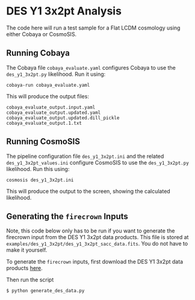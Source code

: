 # DES Y1 3x2pt Analysis

The code here will run a test sample for a Flat LCDM cosmology using either Cobaya or CosmoSIS. 

## Running Cobaya

The Cobaya file `cobaya_evaluate.yaml` configures Cobaya to use the `des_y1_3x2pt.py` likelihood.
Run it using:

    cobaya-run cobaya_evaluate.yaml

This will produce the output files:

    cobaya_evaluate_output.input.yaml
    cobaya_evaluate_output.updated.yaml
    cobaya_evaluate_output.updated.dill_pickle
    cobaya_evaluate_output.1.txt

## Running CosmoSIS

The pipeline configuration file `des_y1_3x2pt.ini` and the related `des_y1_3x2pt_values.ini` configure CosmoSIS to use the `des_y1_3x2pt.py` likelihood.
Run this using:

    cosmosis des_y1_3x2pt.ini

This will produce the output to the screen, showing the calculated likelihood.

## Generating the `firecrown` Inputs

Note, this code below only has to be run if you want to generate the firecrown input from the DES Y1 3x2pt data products.
This file is stored at `examples/des_y1_3x2pt/des_y1_3x2pt_sacc_data.fits`.
You do not have to make it yourself.

To generate the `firecrown` inputs, first download the DES Y1 3x2pt data products [here](http://desdr-server.ncsa.illinois.edu/despublic/y1a1_files/chains/2pt_NG_mcal_1110.fits).

Then run the script

```bash
$ python generate_des_data.py
```
